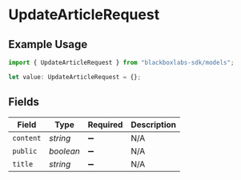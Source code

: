 # UpdateArticleRequest

## Example Usage

```typescript
import { UpdateArticleRequest } from "blackboxlabs-sdk/models";

let value: UpdateArticleRequest = {};
```

## Fields

| Field              | Type               | Required           | Description        |
| ------------------ | ------------------ | ------------------ | ------------------ |
| `content`          | *string*           | :heavy_minus_sign: | N/A                |
| `public`           | *boolean*          | :heavy_minus_sign: | N/A                |
| `title`            | *string*           | :heavy_minus_sign: | N/A                |